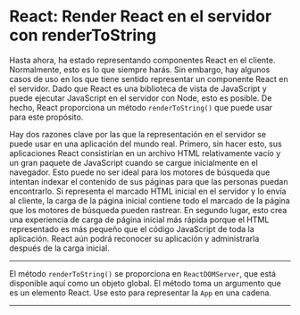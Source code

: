 # React: Render React en el servidor con renderToString

Hasta ahora, ha estado representando componentes React en el cliente. Normalmente, esto es lo que siempre harás. Sin embargo, hay algunos casos de uso en los que tiene sentido representar un componente React en el servidor. Dado que React es una biblioteca de vista de JavaScript y puede ejecutar JavaScript en el servidor con Node, esto es posible. De hecho, React proporciona un método `renderToString()` que puede usar para este propósito.

Hay dos razones clave por las que la representación en el servidor se puede usar en una aplicación del mundo real. Primero, sin hacer esto, sus aplicaciones React consistirían en un archivo HTML relativamente vacío y un gran paquete de JavaScript cuando se cargue inicialmente en el navegador. Esto puede no ser ideal para los motores de búsqueda que intentan indexar el contenido de sus páginas para que las personas puedan encontrarlo. Si representa el marcado HTML inicial en el servidor y lo envía al cliente, la carga de la página inicial contiene todo el marcado de la página que los motores de búsqueda pueden rastrear. En segundo lugar, esto crea una experiencia de carga de página inicial más rápida porque el HTML representado es más pequeño que el código JavaScript de toda la aplicación. React aún podrá reconocer su aplicación y administrarla después de la carga inicial.

---

El método `renderToString()` se proporciona en `ReactDOMServer`, que está disponible aquí como un objeto global. El método toma un argumento que es un elemento React. Use esto para representar la `App` en una cadena.

---
